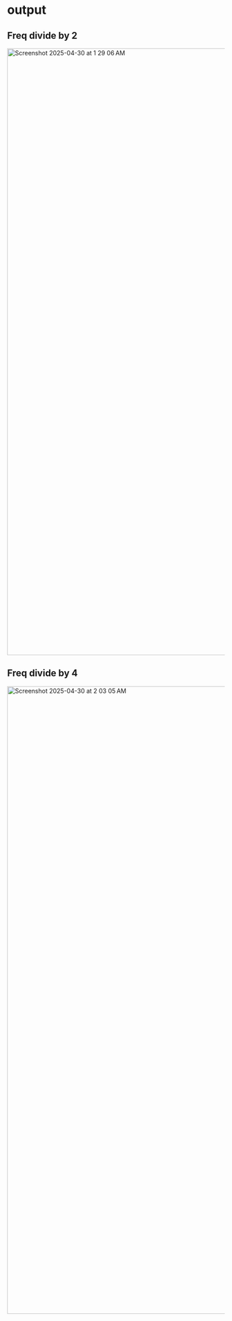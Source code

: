 # output

## Freq divide by 2

<img width="1403" alt="Screenshot 2025-04-30 at 1 29 06 AM" src="https://github.com/user-attachments/assets/2813add8-e9da-4940-9c0c-ec9e6e1c50c5" />


## Freq divide by 4

<img width="1451" alt="Screenshot 2025-04-30 at 2 03 05 AM" src="https://github.com/user-attachments/assets/fce14a36-3750-4e2c-b832-8481f4832c9d" />
